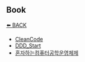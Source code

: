## Book

[⬅️ BACK ](../README.md)

- [CleanCode](./CleanCode/README.md)
- [DDD_Start](./DDD_Start/README.md)
- [혼자하는컴퓨터공학운영체제](./혼공컴운/README.md)
